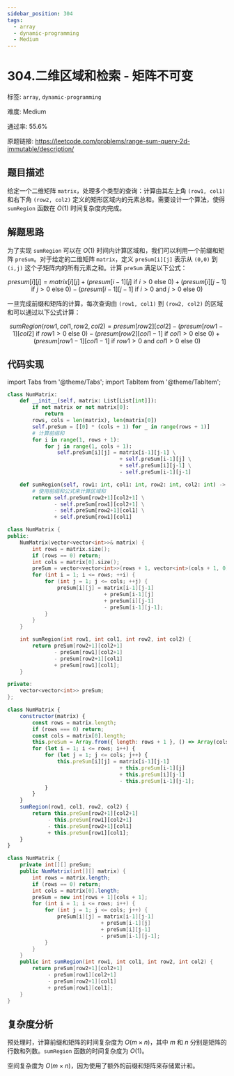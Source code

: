 ```yaml
---
sidebar_position: 304
tags:
  - array
  - dynamic-programming
  - Medium
---
```


# 304.二维区域和检索 - 矩阵不可变

标签: `array`, `dynamic-programming`

难度: Medium

通过率: 55.6%

原题链接: https://leetcode.com/problems/range-sum-query-2d-immutable/description/

## 题目描述
给定一个二维矩阵 `matrix`，处理多个类型的查询：计算由其左上角 `(row1, col1)` 和右下角 `(row2, col2)` 定义的矩形区域内的元素总和。需要设计一个算法，使得 `sumRegion` 函数在 $O(1)$ 时间复杂度内完成。

## 解题思路
为了实现 `sumRegion` 可以在 $O(1)$ 时间内计算区域和，我们可以利用一个前缀和矩阵 `preSum`。对于给定的二维矩阵 `matrix`，定义 `preSum[i][j]` 表示从 `(0,0)` 到 `(i,j)` 这个子矩阵内的所有元素之和。计算 `preSum` 满足以下公式：

$$
presum[i][j] = matrix[i][j] + (presum[i-1][j] \text{ if } i > 0 \text{ else } 0) + (presum[i][j-1] \text{ if } j > 0 \text{ else } 0) - (presum[i-1][j-1] \text{ if } i > 0 \text{ and } j > 0 \text{ else } 0)
$$

一旦完成前缀和矩阵的计算，每次查询由 `(row1, col1)` 到 `(row2, col2)` 的区域和可以通过以下公式计算：

$$
sumRegion(row1, col1, row2, col2) = presum[row2][col2] - (presum[row1-1][col2] \text{ if } row1 > 0 \text{ else } 0) - (presum[row2][col1-1] \text{ if } col1 > 0 \text{ else } 0) + (presum[row1-1][col1-1] \text{ if } row1 > 0 \text{ and } col1 > 0 \text{ else } 0)
$$

## 代码实现
import Tabs from '@theme/Tabs';
import TabItem from '@theme/TabItem';

<Tabs>
<TabItem value="python" label="Python">

```python
class NumMatrix:
    def __init__(self, matrix: List[List[int]]):
        if not matrix or not matrix[0]:
            return
        rows, cols = len(matrix), len(matrix[0])
        self.preSum = [[0] * (cols + 1) for _ in range(rows + 1)]
        # 计算前缀和
        for i in range(1, rows + 1):
            for j in range(1, cols + 1):
                self.preSum[i][j] = matrix[i-1][j-1] \
                                    + self.preSum[i-1][j] \
                                    + self.preSum[i][j-1] \
                                    - self.preSum[i-1][j-1]

    def sumRegion(self, row1: int, col1: int, row2: int, col2: int) -> int:
        # 使用前缀和公式来计算区域和
        return self.preSum[row2+1][col2+1] \
               - self.preSum[row1][col2+1] \
               - self.preSum[row2+1][col1] \
               + self.preSum[row1][col1]

```

</TabItem>
<TabItem value="cpp" label="C++">

```cpp
class NumMatrix {
public:
    NumMatrix(vector<vector<int>>& matrix) {
        int rows = matrix.size();
        if (rows == 0) return;
        int cols = matrix[0].size();
        preSum = vector<vector<int>>(rows + 1, vector<int>(cols + 1, 0));
        for (int i = 1; i <= rows; ++i) {
            for (int j = 1; j <= cols; ++j) {
                preSum[i][j] = matrix[i-1][j-1]
                               + preSum[i-1][j]
                               + preSum[i][j-1]
                               - preSum[i-1][j-1];
            }
        }
    }

    int sumRegion(int row1, int col1, int row2, int col2) {
        return preSum[row2+1][col2+1]
               - preSum[row1][col2+1]
               - preSum[row2+1][col1]
               + preSum[row1][col1];
    }

private:
    vector<vector<int>> preSum;
};
```

</TabItem>
<TabItem value="javascript" label="JavaScript">

```javascript
class NumMatrix {
    constructor(matrix) {
        const rows = matrix.length;
        if (rows === 0) return;
        const cols = matrix[0].length;
        this.preSum = Array.from({ length: rows + 1 }, () => Array(cols + 1).fill(0));
        for (let i = 1; i <= rows; i++) {
            for (let j = 1; j <= cols; j++) {
                this.preSum[i][j] = matrix[i-1][j-1] 
                                    + this.preSum[i-1][j] 
                                    + this.preSum[i][j-1] 
                                    - this.preSum[i-1][j-1];
            }
        }
    }
    sumRegion(row1, col1, row2, col2) {
        return this.preSum[row2+1][col2+1]
             - this.preSum[row1][col2+1]
             - this.preSum[row2+1][col1]
             + this.preSum[row1][col1];
    }
}
```

</TabItem>
<TabItem value="java" label="Java">

```java
class NumMatrix {
    private int[][] preSum;
    public NumMatrix(int[][] matrix) {
        int rows = matrix.length;
        if (rows == 0) return;
        int cols = matrix[0].length;
        preSum = new int[rows + 1][cols + 1];
        for (int i = 1; i <= rows; i++) {
            for (int j = 1; j <= cols; j++) {
                preSum[i][j] = matrix[i-1][j-1] 
                              + preSum[i-1][j] 
                              + preSum[i][j-1] 
                              - preSum[i-1][j-1];
            }
        }
    }
    public int sumRegion(int row1, int col1, int row2, int col2) {
        return preSum[row2+1][col2+1]
             - preSum[row1][col2+1]
             - preSum[row2+1][col1]
             + preSum[row1][col1];
    }
}
```

</TabItem>
</Tabs>

## 复杂度分析
预处理时，计算前缀和矩阵的时间复杂度为 $O(m \times n)$，其中 $m$ 和 $n$ 分别是矩阵的行数和列数。`sumRegion` 函数的时间复杂度为 $O(1)$。  
  
空间复杂度为 $O(m \times n)$，因为使用了额外的前缀和矩阵来存储累计和。
